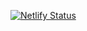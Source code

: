 [![Netlify Status](https://api.netlify.com/api/v1/badges/c73e6dde-97eb-469a-baaf-d95b1b7f1d0b/deploy-status)](https://app.netlify.com/sites/guidopercu-planejamento-financeiro/deploys)
